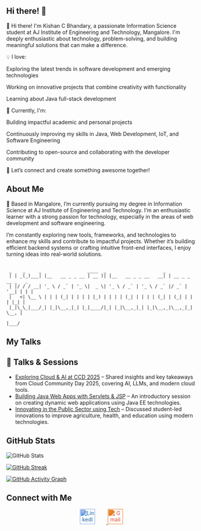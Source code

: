 ## Hi there! 👋

👋 Hi there!
I'm Kishan C Bhandary, a passionate Information Science student at AJ Institute of Engineering and Technology, Mangalore. I'm deeply enthusiastic about technology, problem-solving, and building meaningful solutions that can make a difference.

💡 I love:

Exploring the latest trends in software development and emerging technologies

Working on innovative projects that combine creativity with functionality

Learning about  Java full-stack development

🚀 Currently, I'm:

Building impactful academic and personal projects

Continuously improving my skills in Java, Web Development, IoT, and Software Engineering

Contributing to open-source and collaborating with the developer community

🔗 Let’s connect and create something awesome together!




## About Me

📍 Based in Mangalore, I’m currently pursuing my degree in Information Science at AJ Institute of Engineering and Technology. I’m an enthusiastic learner with a strong passion for technology, especially in the areas of web development and software engineering.

I’m constantly exploring new tools, frameworks, and technologies to enhance my skills and contribute to impactful projects. Whether it’s building efficient backend systems or crafting intuitive front-end interfaces, I enjoy turning ideas into real-world solutions.



```

 _    _     _                 ____  _                     _                  
 | | _(_)___| |__   __ _ _ __ | __ )| |__   __ _ _ __   __| | __ _ _ __ _   _ 
 | |/ / / __| '_ \ / _` | '_ \|  _ \| '_ \ / _` | '_ \ / _` |/ _` | '__| | | |
 |   <| \__ \ | | | (_| | | | | |_) | | | | (_| | | | | (_| | (_| | |  | |_| |
 |_|\_\_|___/_| |_|\__,_|_| |_|____/|_| |_|\__,_|_| |_|\__,_|\__,_|_|   \__, |
                                                                        |___/ 
```

## My Talks

## 🎤 Talks & Sessions

- [Exploring Cloud & AI at CCD 2025](https://www.linkedin.com/posts/kishanbhandary_cloud-community-day-ccd2025-activity-1234567890123456789/) – Shared insights and key takeaways from Cloud Community Day 2025, covering AI, LLMs, and modern cloud tools.
- [Building Java Web Apps with Servlets & JSP](#) – An introductory session on creating dynamic web applications using Java EE technologies.
- [Innovating in the Public Sector using Tech](#) – Discussed student-led innovations to improve agriculture, health, and education using modern technologies.


## GitHub Stats

 

<!-- GitHub Stats -->
![GitHub Stats](https://github-readme-stats.vercel.app/api?username=kishanBhandary&show_icons=true&theme=tokyonight&title_color=00A8E8&icon_color=00A8E8&text_color=00A8E8&border_color=00A8E8)

<!-- GitHub Streak -->
[![GitHub Streak](https://streak-stats.demolab.com?user=kishanBhandary&theme=tokyonight&hide_border=true&ring=00A8E8&fire=00A8E8&currStreakLabel=00A8E8)](https://git.io/streak-stats)

<!-- GitHub Activity Graph -->
[![GitHub Activity Graph](https://github-readme-activity-graph.vercel.app/graph?username=kishanBhandary&theme=react-dark&hide_border=true&area=true&color=00A8E8&line=00A8E8&point=00A8E8)](https://github.com/ashutosh00710/github-readme-activity-graph)







## Connect with Me

<p align="center">
  <a href="https://www.linkedin.com/in/kishan-c-bhandary-476375297/?originalSubdomain=in" target="_blank">
    <img height="40" style="margin-right:30px; filter: invert(21%) sepia(96%) saturate(1069%) hue-rotate(185deg) brightness(94%) contrast(88%);" src="https://cdn.jsdelivr.net/npm/simple-icons@v9/icons/linkedin.svg" alt="LinkedIn" />
  </a>

  
  <a href="mailto:kishanbhandary0@gmail.com" target="_blank">
    <img height="40" style="filter: invert(29%) sepia(91%) saturate(2385%) hue-rotate(345deg) brightness(95%) contrast(90%);" src="https://cdn.jsdelivr.net/npm/simple-icons@v9/icons/gmail.svg" alt="Gmail" />
  </a>
</p>


